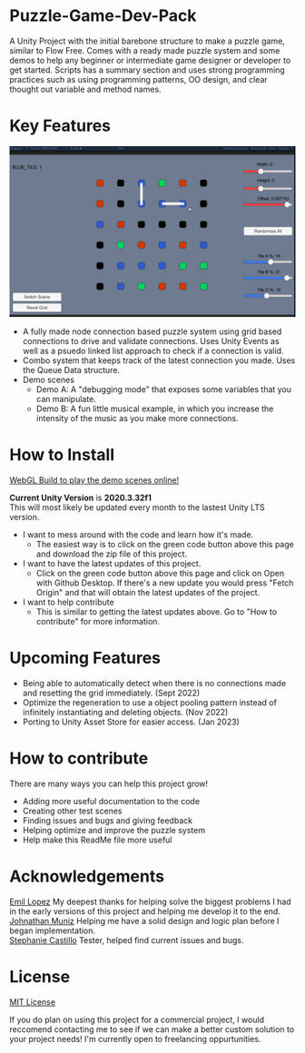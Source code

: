 # Puzzle-Game-Dev-Pack
A Unity Project with the initial barebone structure to make a puzzle game, similar to Flow Free. Comes with a ready made puzzle system and some demos to help
any beginner or intermediate game designer or developer to get started. Scripts has a summary section and uses strong programming practices such as using 
programming patterns, OO design, and clear thought out variable and method names. 

# Key Features 

![puzzle demonstration](https://github.com/pistolPeterson/Puzzle-Game-Dev-Pack-Repo/blob/main/MD%20Resources/puzzle%20system%20demo%20for%20git%202.gif)


- A fully made node connection based puzzle system using grid based connections to drive and validate connections. 
Uses Unity Events as well as a psuedo linked list approach to check if a connection is valid.
- Combo system that keeps track of the latest connection you made. Uses the Queue Data structure. 
- Demo scenes
	- Demo A: A "debugging mode" that exposes some variables that you can manipulate. 
	- Demo B: A fun little musical example, in which you increase the intensity of the music as you make more connections.



# How to Install 

[WebGL Build to play the demo scenes online!](https://musical-pete.itch.io/puzzle-game-developer-pack-demo-scenes) 

**Current Unity Version** is **2020.3.32f1**  
This will most likely be updated every month to the lastest Unity LTS version.

- I want to mess around with the code and learn how it's made. 
	- The easiest way is to click on the green code button above this page and download the zip file of this project. 
- I want to have the latest updates of this project. 
	- Click on the green code button above this page and click on Open with Github Desktop. If there's a new update you would press "Fetch Origin" and that will obtain the latest updates of the project.
- I want to help contribute 
	- This is similar to getting the latest updates above. Go to "How to contribute" for more information.


# Upcoming Features 
- Being able to automatically detect when there is no connections made and resetting the grid immediately. (Sept 2022)
- Optimize the regeneration to use a object pooling pattern instead of infinitely instantiating and deleting objects. (Nov 2022)
- Porting to Unity Asset Store for easier access. (Jan 2023)


# How to contribute 
There are many ways you can help this project grow! 
- Adding more useful documentation to the code 
- Creating other test scenes
- Finding issues and bugs and giving feedback
- Helping optimize and improve the puzzle system
- Help make this ReadMe file more useful



# Acknowledgements 
[Emil Lopez](https://github.com/JadeEmperor400) My deepest thanks for helping solve the biggest problems I had in the early versions of this project and helping me develop it to the end.  
[Johnathan Muniz](https://github.com/Jo-Mu) Helping me have a solid design and logic plan before I began implementation.  
[Stephanie Castillo](https://github.com/StailloG) Tester, helped find current issues and bugs.  


# License 
[MIT License](https://choosealicense.com/licenses/mit/)

If you do plan on using this project for a commercial project, I would reccomend contacting me to see if we can make a better custom solution to your project needs! I'm currently open to freelancing oppurtunities.
